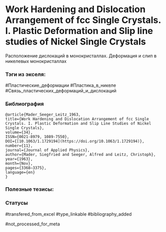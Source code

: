 # Work Hardening and Dislocation Arrangement of fcc Single Crystals. I. Plastic Deformation and Slip line studies of Nickel Single Crystals

Расположение дислокаций в монокристаллах. Деформация и слип в никелевых монокристаллах

### Тэги из экселя:
#Пластические_деформации
#Пластика_в_никеле 
#Связь_пластических_деформаций_и_дислокаций 

### Библиография
```
@article{Mader_Seeger_Leitz_1963,
title={Work Hardening and Dislocation Arrangement of fcc Single Crystals. I. Plastic Deformation and Slip Line Studies of Nickel Single Crystals},
volume={34},
ISSN={0021-8979, 1089-7550},
DOI={[10.1063/1.1729194](https://doi.org/10.1063/1.1729194)},
number={11},
journal={Journal of Applied Physics},
author={Mader, Siegfried and Seeger, Alfred and Leitz, Christoph},
year={1963},
month={Nov},
pages={3368–3375},
language={en}
}
```

### Полезные тезисы:

### Статусы
#transfered_from_excel 
#type_linkable 
#bibliography_added

#not_processed_for_meta

